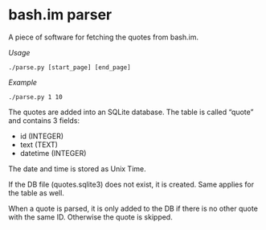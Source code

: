 bash.im parser
==============

A piece of software for fetching the quotes from bash.im.

*Usage*

    ./parse.py [start_page] [end_page]

*Example*

    ./parse.py 1 10

The quotes are added into an SQLite database. The table is called “quote” and contains 3 fields:

* id (INTEGER)
* text (TEXT)
* datetime (INTEGER)

The date and time is stored as Unix Time.

If the DB file (quotes.sqlite3) does not exist, it is created. Same applies for the table as well.

When a quote is parsed, it is only added to the DB if there is no other quote with the same ID. Otherwise the quote is skipped.
